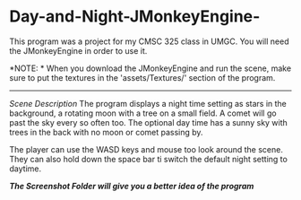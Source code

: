 # Day-and-Night-JMonkeyEngine-

This program was a project for my CMSC 325 class in UMGC. 
You will need the JMonkeyEngine in order to use it.

*NOTE: *
When you download the JMonkeyEngine and run the scene, 
make sure to put the textures in the 'assets/Textures/' section of the program.
* * *

*Scene Description*
The program displays a night time setting as stars in the background, a rotating moon with a tree 
on a small field. A comet will go past the sky every so often too. The optional day time has a 
sunny sky with trees in the back with no moon or comet passing by.

The player can use the WASD keys and mouse too look around the scene. They can also hold 
down the space bar ti switch the default night setting to daytime.

***The Screenshot Folder will give you a better idea of the program***

